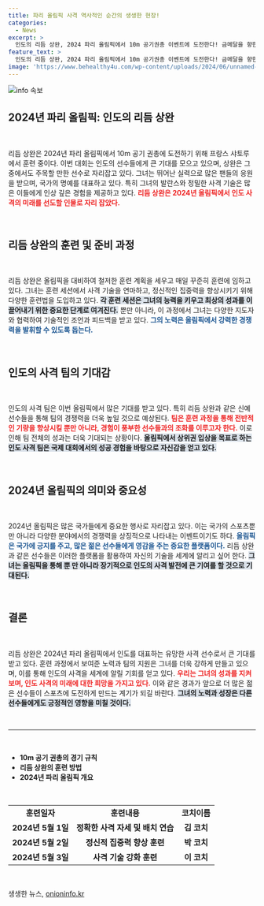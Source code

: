 ```yaml
---
title: 파리 올림픽 사격 역사적인 순간의 생생한 현장!
categories:
  - News
excerpt: >
  인도의 리듬 상완, 2024 파리 올림픽에서 10m 공기권총 이벤트에 도전한다! 금메달을 향한 뜨거운 훈련 현장을 공개합니다. 클릭하여 그녀의 비밀을 살펴보세요!
feature_text: >
  인도의 리듬 상완, 2024 파리 올림픽에서 10m 공기권총 이벤트에 도전한다! 금메달을 향한 뜨거운 훈련 현장을 공개합니다. 클릭하여 그녀의 비밀을 살펴보세요!
image: 'https://www.behealthy4u.com/wp-content/uploads/2024/06/unnamed-file.png'
---
```


<p><img src="https://www.behealthy4u.com/wp-content/uploads/2024/06/unnamed-file.png" alt="info 속보" /></p>

<h2 data-ke-size="size26">2024년 파리 올림픽: 인도의 리듬 상완</h2>

<p data-ke-size="size16">&nbsp;</p>

<p>리듬 상완은 2024년 파리 올림픽에서 10m 공기 권총에 도전하기 위해 프랑스 샤토루에서 훈련 중이다. 이번 대회는 인도의 선수들에게 큰 기대를 모으고 있으며, 상완은 그 중에서도 주목할 만한 선수로 자리잡고 있다. 그녀는 뛰어난 실력으로 많은 팬들의 응원을 받으며, 국가의 명예를 대표하고 있다. 특히 그녀의 발란스와 정밀한 사격 기술은 많은 이들에게 인상 깊은 경험을 제공하고 있다. <b><span style="color: #ee2323;">리듬 상완은 2024년 올림픽에서 인도 사격의 미래를 선도할 인물로 자리 잡았다.</span></b></p>

<p data-ke-size="size16">&nbsp;</p>

<h2 data-ke-size="size26">리듬 상완의 훈련 및 준비 과정</h2>

<p data-ke-size="size16">&nbsp;</p>

<p>리듬 상완은 올림픽을 대비하여 철저한 훈련 계획을 세우고 매일 꾸준히 훈련에 임하고 있다. 그녀는 훈련 세션에서 사격 기술을 연마하고, 정신적인 집중력을 향상시키기 위해 다양한 훈련법을 도입하고 있다. <b><span style="background-color: #21538527;">각 훈련 세션은 그녀의 능력을 키우고 최상의 성과를 이끌어내기 위한 중요한 단계로 여겨진다.</span></b> 뿐만 아니라, 이 과정에서 그녀는 다양한 지도자와 협력하여 기술적인 조언과 피드백을 받고 있다. <b><span style="color: #1a5490;">그의 노력은 올림픽에서 강력한 경쟁력을 발휘할 수 있도록 돕는다.</span></b></p>

<p data-ke-size="size16">&nbsp;</p>

<h2 data-ke-size="size26">인도의 사격 팀의 기대감</h2>

<p data-ke-size="size16">&nbsp;</p>

<p>인도의 사격 팀은 이번 올림픽에서 많은 기대를 받고 있다. 특히 리듬 상완과 같은 신예 선수들을 통해 팀의 경쟁력을 더욱 높일 것으로 예상된다. <b><span style="color: #ee2323;">팀은 훈련 과정을 통해 전반적인 기량을 향상시킬 뿐만 아니라, 경험이 풍부한 선수들과의 조화를 이루고자 한다.</span></b> 이로 인해 팀 전체의 성과는 더욱 기대되는 상황이다. <b><span style="background-color: #21538527;">올림픽에서 상위권 입상을 목표로 하는 인도 사격 팀은 국제 대회에서의 성공 경험을 바탕으로 자신감을 얻고 있다.</span></b></p>

<p data-ke-size="size16">&nbsp;</p>

<h2 data-ke-size="size26">2024년 올림픽의 의미와 중요성</h2>

<p data-ke-size="size16">&nbsp;</p>

<p>2024년 올림픽은 많은 국가들에게 중요한 행사로 자리잡고 있다. 이는 국가의 스포츠뿐만 아니라 다양한 분야에서의 경쟁력을 상징적으로 나타내는 이벤트이기도 하다. <b><span style="color: #1a5490;">올림픽은 국가에 긍지를 주고, 많은 젊은 선수들에게 영감을 주는 중요한 플랫폼이다.</span></b> 리듬 상완과 같은 선수들은 이러한 플랫폼을 활용하여 자신의 기술을 세계에 알리고 싶어 한다. <b><span style="background-color: #21538527;">그녀는 올림픽을 통해 뿐 만 아니라 장기적으로 인도의 사격 발전에 큰 기여를 할 것으로 기대된다.</span></b></p>

<p data-ke-size="size16">&nbsp;</p>

<h2 data-ke-size="size26">결론</h2>

<p data-ke-size="size16">&nbsp;</p>

<p>리듬 상완은 2024년 파리 올림픽에서 인도를 대표하는 유망한 사격 선수로서 큰 기대를 받고 있다. 훈련 과정에서 보여준 노력과 팀의 지원은 그녀를 더욱 강하게 만들고 있으며, 이를 통해 인도의 사격을 세계에 알릴 기회를 얻고 있다. <b><span style="color: #ee2323;">우리는 그녀의 성과를 지켜보며, 인도 사격의 미래에 대한 희망을 가지고 있다.</span></b> 이와 같은 경과가 앞으로 더 많은 젊은 선수들이 스포츠에 도전하게 만드는 계기가 되길 바란다. <b><span style="background-color: #21538527;">그녀의 노력과 성장은 다른 선수들에게도 긍정적인 영향을 미칠 것이다.</span></b></p>

<p data-ke-size="size16">&nbsp;</p>

<hr />

<p data-ke-size="size16">&nbsp;</p>

<ul>
  <li><b>10m 공기 권총의 경기 규칙</b></li>
  <li><b>리듬 상완의 훈련 방법</b></li>
  <li><b>2024년 파리 올림픽 개요</b></li>
</ul>

<p data-ke-size="size16">&nbsp;</p>

<table style="width: 100%; border-collapse: collapse;">
  <tbody>
    <tr>
      <td style="text-align: center; height: 17px;"><b>훈련일자</b></td>
      <td style="text-align: center; height: 17px;"><b>훈련내용</b></td>
      <td style="text-align: center; height: 17px;"><b>코치이름</b></td>
    </tr>
    <tr>
      <td style="text-align: center; height: 17px;"><b>2024년 5월 1일</b></td>
      <td style="text-align: center; height: 17px;"><b>정확한 사격 자세 및 배치 연습</b></td>
      <td style="text-align: center; height: 17px;"><b>김 코치</b></td>
    </tr>
    <tr>
      <td style="text-align: center; height: 17px;"><b>2024년 5월 2일</b></td>
      <td style="text-align: center; height: 17px;"><b>정신적 집중력 향상 훈련</b></td>
      <td style="text-align: center; height: 17px;"><b>박 코치</b></td>
    </tr>
    <tr>
      <td style="text-align: center; height: 17px;"><b>2024년 5월 3일</b></td>
      <td style="text-align: center; height: 17px;"><b>사격 기술 강화 훈련</b></td>
      <td style="text-align: center; height: 17px;"><b>이 코치</b></td>
    </tr>
  </tbody>
</table>

<p data-ke-size="size16">&nbsp;</p>
생생한 뉴스, <a href="https://onioninfo.kr" rel="dofollow">onioninfo.kr</a>


